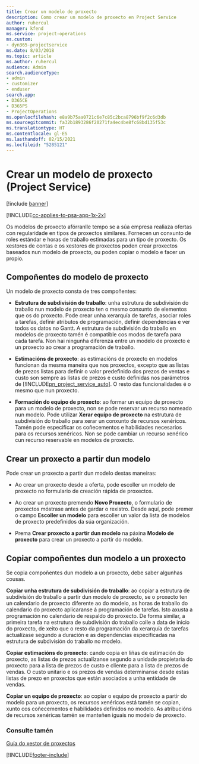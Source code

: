 ```yaml
---
title: Crear un modelo de proxecto
description: Como crear un modelo de proxecto en Project Service
author: ruhercul
manager: kfend
ms.service: project-operations
ms.custom:
- dyn365-projectservice
ms.date: 8/03/2018
ms.topic: article
ms.author: ruhercul
audience: Admin
search.audienceType:
- admin
- customizer
- enduser
search.app:
- D365CE
- D365PS
- ProjectOperations
ms.openlocfilehash: e8a9b75aa0721c6e7c85c2bca8796bf9f2c6d3db
ms.sourcegitcommit: fa32b1893286f20271fa4ec4be8fc68bd135f53c
ms.translationtype: HT
ms.contentlocale: gl-ES
ms.lasthandoff: 02/15/2021
ms.locfileid: "5285121"
---
```

# <a name="create-a-project-template-project-service"></a>Crear un modelo de proxecto (Project Service)

[!include [banner](../includes/psa-now-project-operations.md)]

[!INCLUDE[cc-applies-to-psa-app-1x-2x](../includes/cc-applies-to-psa-app-1x-2x.md)]

Os modelos de proxecto afórranlle tempo se a súa empresa realiaza ofertas con regularidade en tipos de proxectos similares. Fornecen un conxunto de roles estándar e horas de traballo estimadas para un tipo de proxecto. Os xestores de contas e os xestores de proxectos poden crear proxectos baseados nun modelo de proxecto, ou poden copiar o modelo e facer un propio.  
  
## <a name="components-of-project-template"></a>Compoñentes do modelo de proxecto
 Un modelo de proxecto consta de tres compoñentes:  
  
- **Estrutura de subdivisión do traballo**: unha estrutura de subdivisión do traballo nun modelo de proxecto ten o mesmo conxunto de elementos que os do proxecto. Pode crear unha xerarquía de tarefas, asociar roles a tarefas, definir atributos de programación, definir dependencias e ver todos os datos no Gantt. A estrutura de subdivisión do traballo en modelos de proxecto tamén é compatible cos modos de tarefa para cada tarefa. Non hai ningunha diferenza entre un modelo de proxecto e un proxecto ao crear a programación de traballo.  
  
- **Estimacións de proxecto**: as estimacións de proxecto en modelos funcionan da mesma maneira que nos proxectos, excepto que as listas de prezos listas para definir o valor predefinido dos prezos de ventas e custo son sempre as listas de prezos e custo definidas nos parámetros de [!INCLUDE[pn_project_service_auto](../includes/pn-project-service-auto.md)]. O resto das funcionalidades é o mesmo que nun proxecto.  
  
- **Formación do equipo de proxecto**: ao formar un equipo de proxecto para un modelo de proxecto, non se pode reservar un recurso nomeado nun modelo. Pode utilizar **Xerar equipo de proxecto** na estrutura de subdivisión do traballo para xerar un conxunto de recursos xenéricos. Tamén pode especificar os coñecementos e habilidades necesarios para os recursos xenéricos. Non se pode cambiar un recurso xenérico cun recurso reservable en modelos de proxecto.  
  
## <a name="create-a-project-from-a-template"></a>Crear un proxecto a partir dun modelo  
 Pode crear un proxecto a partir dun modelo destas maneiras:  
  
-   Ao crear un proxecto desde a oferta, pode escoller un modelo de proxecto no formulario de creación rápida de proxectos.  
  
-   Ao crear un proxecto premendo **Novo Proxecto**, o formulario de proxectos móstrase antes de gardar o rexistro. Desde aquí, pode premer o campo **Escoller un modelo** para escoller un valor da lista de modelos de proxecto predefinidos da súa organización.  
  
-   Prema **Crear proxecto a partir dun modelo** na páxina **Modelo de proxecto** para crear un proxecto a partir do modelo.  
  
## <a name="copying-components-of-a-template-to-a-project"></a>Copiar compoñentes dun modelo a un proxecto  
 Se copia compoñentes dun modelo a un proxecto, debe saber algunhas cousas.  
  
 **Copiar unha estrutura de subdivisión do traballo**: ao copiar a estrutura de subdivisión do traballo a partir dun modelo de proxecto, se o proxecto ten un calendario de proxecto diferente ao do modelo, as horas de traballo do calendario do proxecto aplicaranse á programación de tarefas. Isto axusta a programación no calendario de respaldo do proxecto. De forma similar, a primeira tarefa na estrutura de subdivisión do traballo colle a data de inicio do proxecto, de xeito que o resto da programación da xerarquía de tarefas actualízase segundo a duración e as dependencias especificadas na estrutura de subdivisión do traballo no modelo.  
  
 **Copiar estimacións do proxecto**: cando copia en liñas de estimación do proxecto, as listas de prezos actualízanse segundo a unidade propietaria do proxecto para a lista de prezos de custo e cliente para a lista de prezos de vendas. O custo unitario e os prezos de vendas determínanse desde estas listas de prezo en proxectos que están asociados a unha entidade de vendas.  
  
 **Copiar un equipo de proxecto**: ao copiar o equipo de proxecto a partir do modelo para un proxecto, os recursos xenéricos está tamén se copian, xunto cos coñecementos e habilidades definidos no modelo. As atribucións de recursos xenéricas tamén se manteñen iguais no modelo de proxecto.  
  
### <a name="see-also"></a>Consulte tamén  
 [Guía do xestor de proxectos](../psa/project-manager-guide.md)


[!INCLUDE[footer-include](../includes/footer-banner.md)]